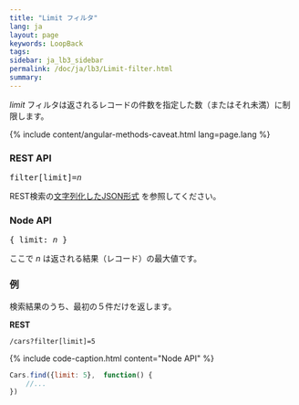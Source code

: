 ```yaml
---
title: "Limit フィルタ"
lang: ja
layout: page
keywords: LoopBack
tags:
sidebar: ja_lb3_sidebar
permalink: /doc/ja/lb3/Limit-filter.html
summary:
---
```


_limit_ フィルタは返されるレコードの件数を指定した数（またはそれ未満）に制限します。

{% include content/angular-methods-caveat.html lang=page.lang %}

### REST API

<pre>
filter[limit]=<i>n</i>
</pre>

REST検索の[文字列化したJSON形式](Querying-data.html#using-stringified-json-in-rest-queries) を参照してください。

### Node API

<pre>
{ limit: <i>n</i> }
</pre>

ここで _n_ は返される結果（レコード）の最大値です。

### 例

検索結果のうち、最初の５件だけを返します。

**REST**

`/cars?filter[limit]=5`

{% include code-caption.html content="Node API" %}
```javascript
Cars.find({limit: 5},  function() {
    //...
})
```
